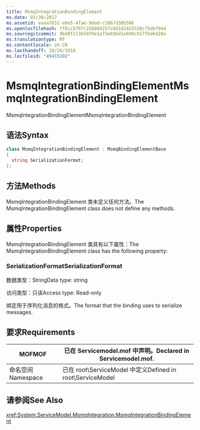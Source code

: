 ```yaml
---
title: MsmqIntegrationBindingElement
ms.date: 03/30/2017
ms.assetid: eaaa7651-e6e5-4fae-9dad-c1867d38b586
ms.openlocfilehash: ff8cc5797c25680d257c8d142425538c75dbf044
ms.sourcegitcommit: 9bd8f213b50f0e1a73e03bd1e840c917fbd6d20a
ms.translationtype: MT
ms.contentlocale: zh-CN
ms.lasthandoff: 10/26/2018
ms.locfileid: "49415102"
---
```

# <a name="msmqintegrationbindingelement"></a><span data-ttu-id="ac52f-102">MsmqIntegrationBindingElement</span><span class="sxs-lookup"><span data-stu-id="ac52f-102">MsmqIntegrationBindingElement</span></span>
<span data-ttu-id="ac52f-103">MsmqIntegrationBindingElement</span><span class="sxs-lookup"><span data-stu-id="ac52f-103">MsmqIntegrationBindingElement</span></span>  
  
## <a name="syntax"></a><span data-ttu-id="ac52f-104">语法</span><span class="sxs-lookup"><span data-stu-id="ac52f-104">Syntax</span></span>  
  
```csharp  
class MsmqIntegrationBindingElement : MsmqBindingElementBase  
{  
  string SerializationFormat;  
};  
```  
  
## <a name="methods"></a><span data-ttu-id="ac52f-105">方法</span><span class="sxs-lookup"><span data-stu-id="ac52f-105">Methods</span></span>  
 <span data-ttu-id="ac52f-106">MsmqIntegrationBindingElement 类未定义任何方法。</span><span class="sxs-lookup"><span data-stu-id="ac52f-106">The MsmqIntegrationBindingElement class does not define any methods.</span></span>  
  
## <a name="properties"></a><span data-ttu-id="ac52f-107">属性</span><span class="sxs-lookup"><span data-stu-id="ac52f-107">Properties</span></span>  
 <span data-ttu-id="ac52f-108">MsmqIntegrationBindingElement 类具有以下属性：</span><span class="sxs-lookup"><span data-stu-id="ac52f-108">The MsmqIntegrationBindingElement class has the following property:</span></span>  
  
### <a name="serializationformat"></a><span data-ttu-id="ac52f-109">SerializationFormat</span><span class="sxs-lookup"><span data-stu-id="ac52f-109">SerializationFormat</span></span>  
 <span data-ttu-id="ac52f-110">数据类型：String</span><span class="sxs-lookup"><span data-stu-id="ac52f-110">Data type: string</span></span>  
  
 <span data-ttu-id="ac52f-111">访问类型：只读</span><span class="sxs-lookup"><span data-stu-id="ac52f-111">Access type: Read-only</span></span>  
  
 <span data-ttu-id="ac52f-112">绑定用于序列化消息的格式。</span><span class="sxs-lookup"><span data-stu-id="ac52f-112">The format that the binding uses to serialize messages.</span></span>  
  
## <a name="requirements"></a><span data-ttu-id="ac52f-113">要求</span><span class="sxs-lookup"><span data-stu-id="ac52f-113">Requirements</span></span>  
  
|<span data-ttu-id="ac52f-114">MOF</span><span class="sxs-lookup"><span data-stu-id="ac52f-114">MOF</span></span>|<span data-ttu-id="ac52f-115">已在 Servicemodel.mof 中声明。</span><span class="sxs-lookup"><span data-stu-id="ac52f-115">Declared in Servicemodel.mof.</span></span>|  
|---------|-----------------------------------|  
|<span data-ttu-id="ac52f-116">命名空间</span><span class="sxs-lookup"><span data-stu-id="ac52f-116">Namespace</span></span>|<span data-ttu-id="ac52f-117">已在 root\ServiceModel 中定义</span><span class="sxs-lookup"><span data-stu-id="ac52f-117">Defined in root\ServiceModel</span></span>|  
  
## <a name="see-also"></a><span data-ttu-id="ac52f-118">请参阅</span><span class="sxs-lookup"><span data-stu-id="ac52f-118">See Also</span></span>  
 <xref:System.ServiceModel.MsmqIntegration.MsmqIntegrationBindingElement>
